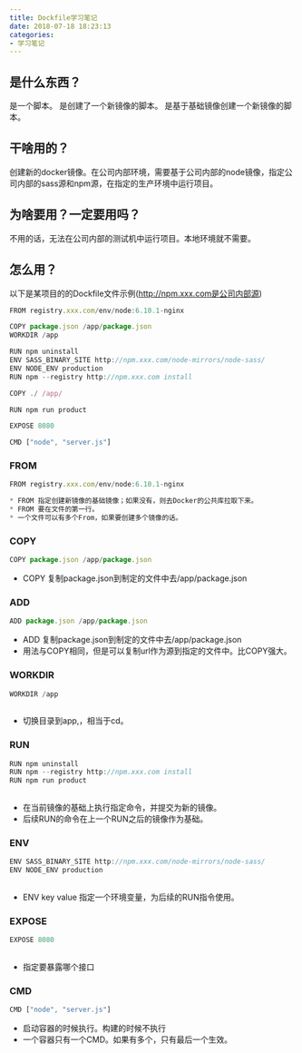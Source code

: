```yaml
---
title: Dockfile学习笔记
date: 2018-07-18 18:23:13
categories:
- 学习笔记
---
```


## 是什么东西？

是一个脚本。
是创建了一个新镜像的脚本。
是基于基础镜像创建一个新镜像的脚本。


## 干啥用的？

创建新的docker镜像。在公司内部环境，需要基于公司内部的node镜像，指定公司内部的sass源和npm源，在指定的生产环境中运行项目。

<!--more-->

## 为啥要用？一定要用吗？

不用的话，无法在公司内部的测试机中运行项目。本地环境就不需要。

## 怎么用？

以下是某项目的的Dockfile文件示例(http://npm.xxx.com是公司内部源)

``` javascript
FROM registry.xxx.com/env/node:6.10.1-nginx

COPY package.json /app/package.json
WORKDIR /app

RUN npm uninstall
ENV SASS_BINARY_SITE http://npm.xxx.com/node-mirrors/node-sass/
ENV NODE_ENV production
RUN npm --registry http://npm.xxx.com install

COPY ./ /app/

RUN npm run product

EXPOSE 8080

CMD ["node", "server.js"]

```

### FROM

``` javascript
FROM registry.xxx.com/env/node:6.10.1-nginx

* FROM 指定创建新镜像的基础镜像；如果没有，则去Docker的公共库拉取下来。
* FROM 要在文件的第一行。
* 一个文件可以有多个From，如果要创建多个镜像的话。

```

### COPY

``` javascript
COPY package.json /app/package.json

```

* COPY 复制package.json到制定的文件中去/app/package.json

### ADD

``` javascript
ADD package.json /app/package.json

```

* ADD 复制package.json到制定的文件中去/app/package.json
* 用法与COPY相同，但是可以复制url作为源到指定的文件中。比COPY强大。

### WORKDIR

``` javascript
WORKDIR /app
    
```

* 切换目录到app,，相当于cd。

### RUN

``` javascript
RUN npm uninstall
RUN npm --registry http://npm.xxx.com install
RUN npm run product
    
```

* 在当前镜像的基础上执行指定命令，并提交为新的镜像。
* 后续RUN的命令在上一个RUN之后的镜像作为基础。

### ENV

``` javascript
ENV SASS_BINARY_SITE http://npm.xxx.com/node-mirrors/node-sass/
ENV NODE_ENV production
    
```

* ENV key value 指定一个环境变量，为后续的RUN指令使用。

### EXPOSE

``` javascript
EXPOSE 8080
    
```

* 指定要暴露哪个接口

### CMD

``` javascript
CMD ["node", "server.js"]

```

* 启动容器的时候执行。构建的时候不执行
* 一个容器只有一个CMD。如果有多个，只有最后一个生效。



